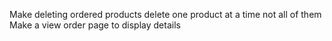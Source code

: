 Make deleting ordered products delete one product at a time not all of them
Make a view order page to display details